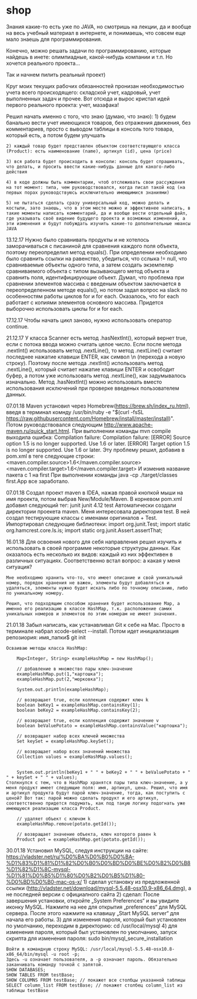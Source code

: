 # shop

Знания какие-то есть уже по JAVA, но смотришь на лекции, да и вообще на весь учебный материал в интернете, и понимаешь, что совсем еще мало знаешь для программирования.

Конечно, можно решать задачи по программированию, которые найдешь в инете: олимпиадные, какой-нибудь компании и т.п. Но хочется реального проекта...

Так и начнем пилить реальный проект)

Круг моих текущих рабочих обязанностей пронизан необходимостью учета всего происходящего: складской учет, кадровый, учет выполненных задач и прочее. Вот отсюда и вырос кристал идей первого реального проекта: учет, мазафака!

Решил начать именно с того, что знаю (думаю, что знаю):
	1) будем банально вести учет имеющихся товаров, без отражения движения, без комментариев, просто с выводом таблицы в консоль того товара, который есть, а потом будем улучшать

	2) каждый товар будет представлен объектом соответствующего класса (Product): есть наименование (name), артикул (id), цена (price)

	3) вся работа будет происходить в консоли: консоль будет спрашивать, что делать, и просить ввести какие-нибудь данные для какого-либо действия

	4) в коде должны быть комментарии, чтоб отслеживать свои рассуждения на тот момент: типа, чем руководствовался, когда писал такой код (на первых порах руководствуюсь исключительно имеющимися знаниями)

	5) не пытаться сделать сразу универсальный код, можно делать и костыли, зато знаешь, что в этом месте можно и эффективнее написать, в такие моменты написать комментарий, да и вообще вести отдельный файл, где указывать своё видение будущего проекта и возможных изменений, а эти изменения и будут побуждать изучить какие-то дополнительные нюансы JAVA

13.12.17
	Нужно было сравнивать продукты и не хотелось заморачиваться с писаниной для сравнения каждого поля объекта, поэтому переопределил метод equals().
		При определении необходимо было сравнить ссылки на равенство, убедиться, что сслыка != null, что сравниваемые объекты одного типа, а затем создать экземпеляр сравниваемого объекта с типом вызывающего метод объекта и сравнить поля, идентифицирующие объект.
	Думал, что проблема при сравнении элементов массива с введеным объектом заключается в переопределенном методе equals(), но потом задал вопрос на slack по особенностям работы циклов for и for each.
		Оказалось, что for each работает с копиями элементов основного массива. Придется выборочно использовать циклы for и for each.

17.12.17
	Чтобы начать цикл заново, нужно использовать оператор continue.

21.12.17
	У класса Scanner есть метод .hasNextInt(), который вернет true, если с потока ввода можно считать целое число.
	Если после метода .nextInt() использовать метод .nextLine(), то метод .nextLine() считает последнее нажатие клавиши ENTER, как символ \n (перехода а новую строку). Поэтому после метода .nextInt() использовать метод .nextLine(), который считает нажатие клавиши ENTER и освободит буфер, а потом уже использовать метод .nextLine(), как задумывалось изначально.
	Метод .hasNextInt() можно использовать вместо использования исключений при проверке введеных пользователем данных.

07.01.18
	Maven установил через Homebrew(https://brew.sh/index_ru.html), введя в терминал комнду /usr/bin/ruby -e "$(curl -fsSL https://raw.githubusercontent.com/Homebrew/install/master/install)". Потом руководствовался следующим http://www.apache-maven.ru/quick_start.html.
	При выполнении команды mvn compile выходила ошибка:
														Compilation failure: Compilation failure: 
														[ERROR] Source option 1.5 is no longer supported. Use 1.6 or later.
														[ERROR] Target option 1.5 is no longer supported. Use 1.6 or later.
														Эту проблему решил, добавив в pom.xml в теге <properties> следующие строки:
															<maven.compiler.source>1.6</maven.compiler.source>
    														<maven.compiler.target>1.6</maven.compiler.target>
    													И изменив название пакета с 1 на first
    При выполнении команды java -cp ./target/classes first.App все заработало.

07.01.18
	Создал проект maven в IDEA, нажав правой кнопкой мыши на имя проекта, потом выбрав New/Module/Maven.
	В корневом pom.xml добавил следующий тег:
												<dependencies>
											        <dependency>
											            <groupId>junit</groupId>
											            <artifactId>junit</artifactId>
											            <version>4.12</version>
											            <scope>test</scope>
											        </dependency>
											    </dependencies>
	Автоматически создали директории проекета maven. Меня интересовала директория test. В ней создал тестирующие классы с именами оригиналов + Test.
	Импортировал следующие библиотеки:
										import org.junit.Test;
										import static org.hamcrest.core.Is.is;
										import static org.junit.Assert.assertThat;

16.01.18
	Для освоения нового для себя направления решил изучить и использовать в своей программе некоторые структуры данных. Как оказалось есть несколько их видов: каждый из них эффективен в различных ситуациях. Соответственно встал вопрос: а какая у меня ситуация?

	Мне необходимо хранить что-то, что имеет описание и свой уникальный номер, порядок хранения не важен, элементы будут добавляться и удаляться, элементы нужно будет искать либо по точному описанию, либо по уникальному номеру.

	Решил, что подходящим способом хранения будет использование Map, а именно его реализацию в классе HashMap, т.к. расположение самих уникальных номеров и элементов по этим номерам не имеет значения.

21.01.18
	Забыл написать, как устанавливал Git к себе на Mac. Просто в терминале набрал xcode-select --install.
	Потом идет инициализация репозиория: имя_папки$ git init

	Осваиваю методы класса HashMap:

		Map<Integer, String> exampleHashMap = new HashMap();

        // добавление в множество пары ключ-значение
        exampleHashMap.put(1,"картошка");
        exampleHashMap.put(2,"морковка");

        System.out.println(exampleHashMap);

        // возвращает true, если коллекция содержит ключ k
        boolean beKey1 = exampleHashMap.containsKey(1);
        boolean beKey2 = exampleHashMap.containsKey(2);

        // возвращает true, если коллекция содержит значение v
        boolean beValuePotato = exampleHashMap.containsValue("картошка");

        // возвращает набор всех ключей множества
        Set keySet = exampleHashMap.keySet();

        // возвращает набор всех значений множества
        Collection values = exampleHashMap.values();
        

        System.out.println(beKey1 + " " + beKey2 + " " + beValuePotato + " " + keySet + " " + values);
    Столкнулся с тем, что в HashMap хранятся пары типа ключ-значение, а у меня продукт имеет следующие поля: имя, артикул, цена. Решил, что имя и артикул продукта будут парой ключ-значение, тогда, как поступить с ценой? Вот так: парой можно сделать продукт и его артикул, соответственно придется подумать, как под такую логику подогнать уже имеющуюся реализацию класса Product.

    	// удаляет объект с ключом k
        exampleHashMap.remove(potato.getId());

        // возвращает значение объекта, ключ которого равен k
        Product pot = exampleHashMap.get(potato.getId());

30.01.18
	Установил MySQL, следуя инструкции на сайте:
	https://vladster.net/ru/%D0%BA%D0%B0%D0%BA-%D1%83%D1%81%D1%82%D0%B0%D0%BD%D0%BE%D0%B2%D0%B8%D1%82%D1%8C-mysql-%D1%81%D0%B5%D1%80%D0%B2%D0%B5%D1%80-%D0%BD%D0%B0-mac-os-x/
	1) сделал установку из предложенной ссылки (http://vladster.net/download/mysql-5.5.48-osx10.9-x86_64.dmg), а не последней версии с официалного сайта
	2) сделал: После завершения установки, откройте „System Preferences“ и вы увидите иконку MySQL. Нажмите на нее для открытия „preferences“  для MySQL сервера. После этого нажмите на клавишу „Start MySQL server“ для начала его работы. 
	3) для изменения пароля, который был установлен по умолчанию, переходим в директорию: cd /usr/local/mysql
	4) для изменения пароля, который был установлен по умолчанию, запуск скрипта для изменения пароля: sudo bin/mysql_secure_installation

	Войти в командную строку MySQL: /usr/local/mysql-5.5.48-osx10.8-x86_64/bin/mysql -u root -p;
	Здесь -u означает пользователя, а -p означает пароль. Обязательно заканчивать команду точкой с запятой.
	SHOW DATABASES;
	SHOW TABLES FROM testBase;
	SHOW COLUMNS FROM testBase; // покажет все столбцы указанной таблицы
	SELECT column_list FROM testBase; // покажет столбец column_list из таблицы testBase



